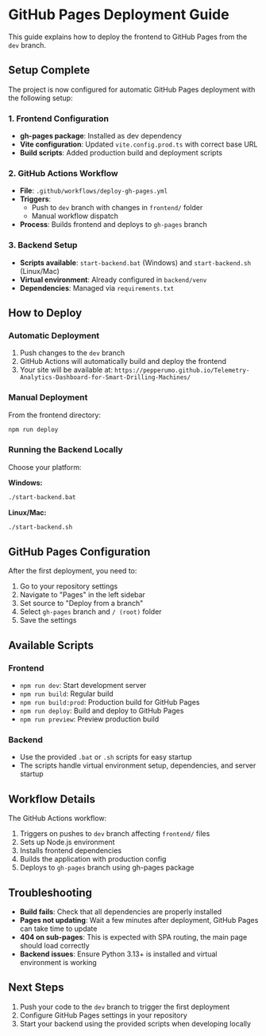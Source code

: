 # GitHub Pages Deployment Guide

This guide explains how to deploy the frontend to GitHub Pages from the `dev` branch.

## Setup Complete

The project is now configured for automatic GitHub Pages deployment with the following setup:

### 1. Frontend Configuration
- **gh-pages package**: Installed as dev dependency
- **Vite configuration**: Updated `vite.config.prod.ts` with correct base URL
- **Build scripts**: Added production build and deployment scripts

### 2. GitHub Actions Workflow
- **File**: `.github/workflows/deploy-gh-pages.yml`
- **Triggers**: 
  - Push to `dev` branch with changes in `frontend/` folder
  - Manual workflow dispatch
- **Process**: Builds frontend and deploys to `gh-pages` branch

### 3. Backend Setup
- **Scripts available**: `start-backend.bat` (Windows) and `start-backend.sh` (Linux/Mac)
- **Virtual environment**: Already configured in `backend/venv`
- **Dependencies**: Managed via `requirements.txt`

## How to Deploy

### Automatic Deployment
1. Push changes to the `dev` branch
2. GitHub Actions will automatically build and deploy the frontend
3. Your site will be available at: `https://pepperumo.github.io/Telemetry-Analytics-Dashboard-for-Smart-Drilling-Machines/`

### Manual Deployment
From the frontend directory:
```bash
npm run deploy
```

### Running the Backend Locally
Choose your platform:

**Windows:**
```bash
./start-backend.bat
```

**Linux/Mac:**
```bash
./start-backend.sh
```

## GitHub Pages Configuration

After the first deployment, you need to:

1. Go to your repository settings
2. Navigate to "Pages" in the left sidebar
3. Set source to "Deploy from a branch"
4. Select `gh-pages` branch and `/ (root)` folder
5. Save the settings

## Available Scripts

### Frontend
- `npm run dev`: Start development server
- `npm run build`: Regular build
- `npm run build:prod`: Production build for GitHub Pages
- `npm run deploy`: Build and deploy to GitHub Pages
- `npm run preview`: Preview production build

### Backend
- Use the provided `.bat` or `.sh` scripts for easy startup
- The scripts handle virtual environment setup, dependencies, and server startup

## Workflow Details

The GitHub Actions workflow:
1. Triggers on pushes to `dev` branch affecting `frontend/` files
2. Sets up Node.js environment
3. Installs frontend dependencies
4. Builds the application with production config
5. Deploys to `gh-pages` branch using gh-pages package

## Troubleshooting

- **Build fails**: Check that all dependencies are properly installed
- **Pages not updating**: Wait a few minutes after deployment, GitHub Pages can take time to update
- **404 on sub-pages**: This is expected with SPA routing, the main page should load correctly
- **Backend issues**: Ensure Python 3.13+ is installed and virtual environment is working

## Next Steps

1. Push your code to the `dev` branch to trigger the first deployment
2. Configure GitHub Pages settings in your repository
3. Start your backend using the provided scripts when developing locally